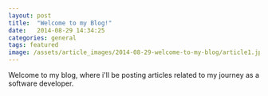 ```yaml
---
layout: post
title:  "Welcome to my Blog!"
date:   2014-08-29 14:34:25
categories: general
tags: featured
image: /assets/article_images/2014-08-29-welcome-to-my-blog/article1.jpg
---
```

Welcome to my blog, where i'll be posting articles related to my journey as a software developer.

